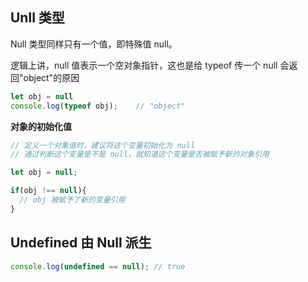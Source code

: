 ## Unll 类型

Null 类型同样只有一个值，即特殊值 null。

逻辑上讲，null 值表示一个空对象指针，这也是给 typeof 传一个 null 会返回"object"的原因

```js
let obj = null
console.log(typeof obj);	// "object"
```



**对象的初始化值**

```js
// 定义一个对象值时，建议将这个变量初始化为 null
// 通过判断这个变量是不是 null，就知道这个变量是否被赋予新的对象引用

let obj = null;

if(obj !== null){
  // obj 被赋予了新的变量引用
}
```



## Undefined 由 Null 派生

```js
console.log(undefined == null);	// true
```

